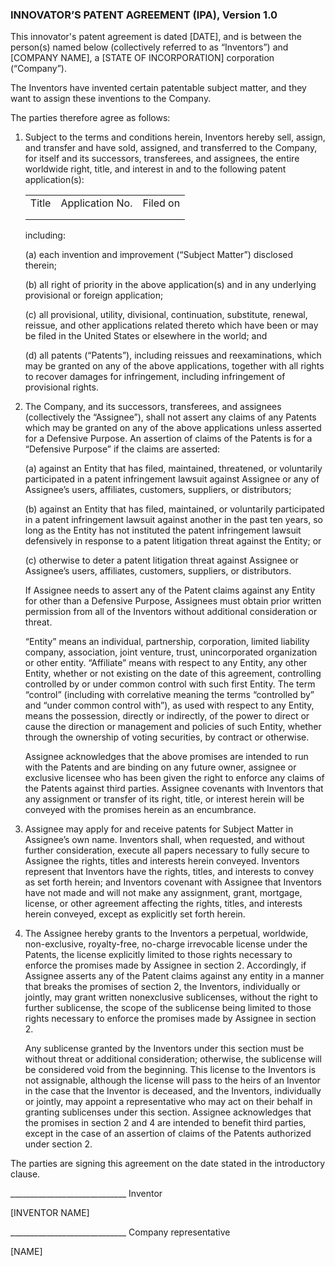 ### INNOVATOR’S PATENT AGREEMENT (IPA), Version 1.0

This innovator's patent agreement is dated [DATE], and is between the person(s) named below (collectively referred to as “Inventors”) and [COMPANY NAME], a [STATE OF INCORPORATION] corporation (“Company”).

The Inventors have invented certain patentable subject matter, and they want to assign these inventions to the Company.

The parties therefore agree as follows:

1.  Subject to the terms and conditions herein, Inventors hereby sell, assign, and transfer and have sold, assigned, and transferred to the Company, for itself and its successors, transferees, and assignees, the entire worldwide right, title, and interest in and to the following patent application(s):
    
    <table>
      <tr>
        <td>Title</td>
        <td>Application No.</td>
        <td>Filed on</td>
      </tr>
      <tr>
        <td></td>
        <td></td>
        <td></td>
      </tr>
      <tr>
        <td></td>
        <td></td>
        <td></td>
      </tr>
    </table>

    including: 
    
    (a) each invention and improvement (“Subject Matter”) disclosed therein; 
    
    (b) all right of priority in the above application(s) and in any underlying provisional or foreign application; 
    
    (c) all provisional, utility, divisional, continuation, substitute, renewal, reissue, and other applications related thereto which have been or may be filed in the United States or elsewhere in the world; and 
    
    (d) all patents (“Patents”), including reissues and reexaminations, which may be granted on any of the above applications, together with all rights to recover damages for infringement, including infringement of provisional rights.

2.  The Company, and its successors, transferees, and assignees (collectively the “Assignee”), shall not assert any claims of any Patents which may be granted on any of the above applications unless asserted for a Defensive Purpose. An assertion of claims of the Patents is for a “Defensive Purpose” if the claims are asserted: 

    (a) against an Entity that has filed, maintained, threatened, or voluntarily participated in a patent infringement lawsuit against Assignee or any of Assignee’s users, affiliates, customers, suppliers, or distributors;

    (b) against an Entity that has filed, maintained, or voluntarily participated in a patent infringement lawsuit against another in the past ten years, so long as the Entity has not instituted the patent infringement lawsuit defensively in response to a patent litigation threat against the Entity; or

    (c) otherwise to deter a patent litigation threat against Assignee or Assignee’s users, affiliates, customers, suppliers, or distributors.

    If Assignee needs to assert any of the Patent claims against any Entity for other than a Defensive Purpose, Assignees must obtain prior written permission from all of the Inventors without additional consideration or threat. 

    “Entity” means an individual, partnership, corporation, limited liability company, association, joint venture, trust, unincorporated organization or other entity.  “Affiliate” means with respect to any Entity, any other Entity, whether or not existing on the date of this agreement, controlling controlled by or under common control with such first Entity.  The term “control” (including with correlative meaning the terms “controlled by” and “under common control with”), as used with respect to any Entity, means the possession, directly or indirectly, of the power to direct or cause the direction or management and policies of such Entity, whether through the ownership of voting securities, by contract or otherwise. 

    Assignee acknowledges that the above promises are intended to run with the Patents and are binding on any future owner, assignee or exclusive licensee who has been given the right to enforce any claims of the Patents against third parties. Assignee covenants with Inventors that any assignment or transfer of its right, title, or interest herein will be conveyed with the promises herein as an encumbrance.  

3.  Assignee may apply for and receive patents for Subject Matter in Assignee’s own name.  Inventors shall, when requested, and without further consideration, execute all papers necessary to fully secure to Assignee the rights, titles and interests herein conveyed.  Inventors represent that Inventors have the rights, titles, and interests to convey as set forth herein; and Inventors covenant with Assignee that Inventors have not made and will not make any assignment, grant, mortgage, license, or other agreement affecting the rights, titles, and interests herein conveyed, except as explicitly set forth herein.

4.  The Assignee hereby grants to the Inventors a perpetual, worldwide, non-exclusive, royalty-free, no-charge irrevocable license under the Patents, the license explicitly limited to those rights necessary to enforce the promises made by Assignee in section 2.  Accordingly, if Assignee asserts any of the Patent claims against any entity in a manner that breaks the promises of section 2, the Inventors, individually or jointly, may grant written nonexclusive sublicenses, without the right to further sublicense, the scope of the sublicense being limited to those rights necessary to enforce the promises made by Assignee in section 2.  

    Any sublicense granted by the Inventors under this section must be without threat or additional consideration; otherwise, the sublicense will be considered void from the beginning.  This license to the Inventors is not assignable, although the license will pass to the heirs of an Inventor in the case that the Inventor is deceased, and the Inventors, individually or jointly, may appoint a representative who may act on their behalf in granting sublicenses under this section.  Assignee acknowledges that the promises in section 2 and 4 are intended to benefit third parties, except in the case of an assertion of claims of the Patents authorized under section 2.

The parties are signing this agreement on the date stated in the introductory clause.



_____________________________ Inventor

[INVENTOR NAME]


_____________________________ Company representative

[NAME]

